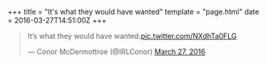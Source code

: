 +++
title = "It's what they would have wanted"
template = "page.html"
date = 2016-03-27T14:51:00Z
+++

<blockquote class="twitter-tweet"><p lang="en" dir="ltr">It’s what they would have wanted.<a href="https://t.co/NXdhTa0FLG">pic.twitter.com/NXdhTa0FLG</a></p>&mdash; Conor McDermottroe (@IRLConor) <a href="https://twitter.com/IRLConor/status/714087359189557248?ref_src=twsrc%5Etfw">March 27, 2016</a></blockquote> <script async src="https://platform.twitter.com/widgets.js" charset="utf-8"></script>
